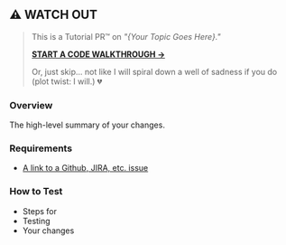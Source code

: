 <!-- BEGIN: Tutorial PR™ Notice -->

## ⚠️ WATCH OUT

<!-- Make sure to use the full URL of the index comment on the CTA link! -->

> This is a Tutorial PR™ on _"{Your Topic Goes Here}."_
>
> [**START A CODE WALKTHROUGH →**](https://github.com/your-org/your-repo/pull/1/files#r1234567)
>
> Or, just skip... not like I will spiral down a well of sadness if you do (plot twist: I will.) 💔

<!-- END: Tutorial PR™ Notice -->

<!-- BEGIN: Actual PR Description -->

<!-- 
    This is a sample PR description. Replace with whichever format you'd like
    to use. -->

### Overview

The high-level summary of your changes.

### Requirements

* [A link to a Github, JIRA, etc. issue](https://your-issue-tracker/your-issue)

### How to Test

* Steps for
* Testing
* Your changes

<!-- END: Actual PR Description -->